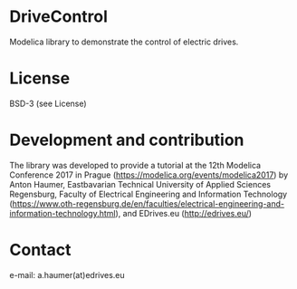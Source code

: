 # DriveControl
Modelica library to demonstrate the control of electric drives.

# License
BSD-3 (see License)

# Development and contribution
The library was developed to provide a tutorial at the 12th Modelica Conference 2017 in Prague (https://modelica.org/events/modelica2017) by Anton Haumer, 
Eastbavarian Technical University of Applied Sciences Regensburg, Faculty of Electrical Engineering and Information Technology 
(https://www.oth-regensburg.de/en/faculties/electrical-engineering-and-information-technology.html), and EDrives.eu (http://edrives.eu/)

# Contact
e-mail: a.haumer(at)edrives.eu
